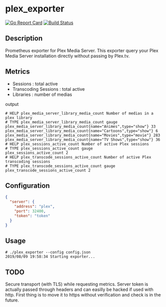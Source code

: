 # plex_exporter

[![Go Report Card](https://goreportcard.com/badge/github.com/othalla/plex_exporter)](https://goreportcard.com/report/github.com/othalla/plex_exporter)
[![Build Status](https://travis-ci.org/othalla/plex_exporter.svg?branch=master)](https://travis-ci.org/othalla/plex_exporter)

## Description

Prometheus exporter for Plex Media Server.
This exporter query your Plex Media Server installation directly without passing by Plex.tv.

## Metrics

- Sessions : total active
- Transcoding Sessions : total active
- Libraries : number of medias

output

```
# HELP plex_media_server_library_media_count Number of medias in a plex library
# TYPE plex_media_server_library_media_count gauge
plex_media_server_library_media_count{name="Animes",type="show"} 33
plex_media_server_library_media_count{name="Cartoons",type="show"} 6
plex_media_server_library_media_count{name="Movies",type="movie"} 283
plex_media_server_library_media_count{name="TV Shows",type="show"} 36
# HELP plex_sessions_active_count Number of active Plex sessions
# TYPE plex_sessions_active_count gauge
plex_sessions_active_count 2
# HELP plex_transcode_sessions_active_count Number of active Plex transcoding sessions
# TYPE plex_transcode_sessions_active_count gauge
plex_transcode_sessions_active_count 2
```

## Configuration

```json
{
  "server": {
    "address": "plex",
    "port": 32400,
    "token": "token"
  }
}
```

## Usage

```console
# ./plex_exporter --config config.json
2019/08/09 19:58:34 Starting exporter...
```

## TODO

Secure transport (with TLS) while requesting metrics. Server token is actually passed through
headers and can easilly be hacked if used with http.
First thing is to move it to https without verification and check is in the future.
